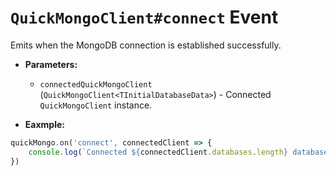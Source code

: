 # **`QuickMongoClient#connect` Event**

Emits when the MongoDB connection is established successfully.

- **Parameters:**
  - `connectedQuickMongoClient` (`QuickMongoClient<TInitialDatabaseData>`) - Connected `QuickMongoClient` instance.

- **Eaxmple:**
```ts
quickMongo.on('connect', connectedClient => {
    console.log(`Connected ${connectedClient.databases.length} databases to MongoDB.`)
})
```
